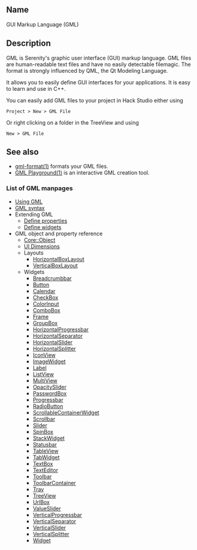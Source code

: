 ## Name

GUI Markup Language (GML)

## Description

GML is Serenity's graphic user interface (GUI) markup language. GML files are human-readable text files and have no easily detectable filemagic. The format is strongly influenced by QML, the Qt Modeling Language.

It allows you to easily define GUI interfaces for your applications. It is easy to learn and use in C++.

You can easily add GML files to your project in Hack Studio either using

`Project > New > GML File`

Or right clicking on a folder in the TreeView and using

`New > GML File`

## See also

-   [gml-format(1)](help://man/1/gml-format) formats your GML files.
-   [GML Playground(1)](help://man/1/Playground) is an interactive GML creation tool.

### List of GML manpages

-   [Using GML](help://man/5/GML-Usage)
-   [GML syntax](help://man/5/GML-Syntax)
-   Extending GML
    -   [Define properties](help://man/5/GML-Define-property)
    -   [Define widgets](help://man/5/GML-Define-widget)
-   GML object and property reference
    -   [Core::Object](help://man/5/GML-CoreObject)
    -   [UI Dimensions](help://man/5/GML-UI-Dimensions)
    -   Layouts
        -   [HorizontalBoxLayout](help://man/5/GML-Layout-HorizontalBoxLayout)
        -   [VerticalBoxLayout](help://man/5/GML-Layout-VerticalBoxLayout)
    -   Widgets
        -   [Breadcrumbbar](help://man/5/GML-Widget-Breadcrumbbar)
        -   [Button](help://man/5/GML-Widget-Button)
        -   [Calendar](help://man/5/GML-Widget-Calendar)
        -   [CheckBox](help://man/5/GML-Widget-CheckBox)
        -   [ColorInput](help://man/5/GML-Widget-ColorInput)
        -   [ComboBox](help://man/5/GML-Widget-ComboBox)
        -   [Frame](help://man/5/GML-Widget-Frame)
        -   [GroupBox](help://man/5/GML-Widget-GroupBox)
        -   [HorizontalProgressbar](help://man/5/GML-Widget-HorizontalProgressbar)
        -   [HorizontalSeparator](help://man/5/GML-Widget-HorizontalSeparator)
        -   [HorizontalSlider](help://man/5/GML-Widget-HorizontalSlider)
        -   [HorizontalSplitter](help://man/5/GML-Widget-HorizontalSplitter)
        -   [IconView](help://man/5/GML-Widget-IconView)
        -   [ImageWidget](help://man/5/GML-Widget-ImageWidget)
        -   [Label](help://man/5/GML-Widget-Label)
        -   [ListView](help://man/5/GML-Widget-ListView)
        -   [MultiView](help://man/5/GML-Widget-MultiView)
        -   [OpacitySlider](help://man/5/GML-Widget-OpacitySlider)
        -   [PasswordBox](help://man/5/GML-Widget-PasswordBox)
        -   [Progressbar](help://man/5/GML-Widget-Progressbar)
        -   [RadioButton](help://man/5/GML-Widget-RadioButton)
        -   [ScrollableContainerWidget](help://man/5/GML-Widget-ScrollableContainerWidget)
        -   [Scrollbar](help://man/5/GML-Widget-Scrollbar)
        -   [Slider](help://man/5/GML-Widget-Slider)
        -   [SpinBox](help://man/5/GML-Widget-SpinBox)
        -   [StackWidget](help://man/5/GML-Widget-StackWidget)
        -   [Statusbar](help://man/5/GML-Widget-Statusbar)
        -   [TableView](help://man/5/GML-Widget-TableView)
        -   [TabWidget](help://man/5/GML-Widget-TabWidget)
        -   [TextBox](help://man/5/GML-Widget-TextBox)
        -   [TextEditor](help://man/5/GML-Widget-TextEditor)
        -   [Toolbar](help://man/5/GML-Widget-Toolbar)
        -   [ToolbarContainer](help://man/5/GML-Widget-ToolbarContainer)
        -   [Tray](help://man/5/GML-Widget-Tray)
        -   [TreeView](help://man/5/GML-Widget-TreeView)
        -   [UrlBox](help://man/5/GML-Widget-UrlBox)
        -   [ValueSlider](help://man/5/GML-Widget-ValueSlider)
        -   [VerticalProgressbar](help://man/5/GML-Widget-VerticalProgressbar)
        -   [VerticalSeparator](help://man/5/GML-Widget-VerticalSeparator)
        -   [VerticalSlider](help://man/5/GML-Widget-VerticalSlider)
        -   [VerticalSplitter](help://man/5/GML-Widget-VerticalSplitter)
        -   [Widget](help://man/5/GML-Widget)

